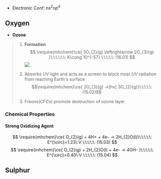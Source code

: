 
- Electronic Conf: $ns^{2}np^{4}$

## Oxygen 

- **Ozone**
> 1. **Formation**
> $$
\require{mhchem}\ce{ 3O_{2}(g) \leftrightarrow 2O_{3}(g) }\:\:\:\:\:\: K\cong 10^{-57} \:\:\:\:\: (16.01)
$$
>![](https://i.imgur.com/yXJXIPG.png)
>
>2. Absorbs $UV$ light and acts as a screen to block most $UV$ radiation from reaching Earth's surface 
>$$\require{mhchem}\ce{ 2O_{3}(g) ->[hv] 3O_{2}(g)}\:\:\:\:\: (15.02)$$
>3. Freons($CFCs$) promote destruction of ozone layer 


### Chemical Properties 

#### Strong Oxidizing Agent

$$
\require{mhchem}\ce{ O_{2}(g) + 4H+ + 4e- -> 2H_{2}O(l)}\:\:\:\:\: E^{\circ}=1.23\:V \:\:\:\:\: (15.03)
$$
$$
\require{mhchem}\ce{ O_{2}(g) + 2H_{2}O(l) + 4e- -> 4OH- }\:\:\:\:\: E^{\circ}=0.40\:V \:\:\:\:\: (15.04)
$$



## Sulphur 


